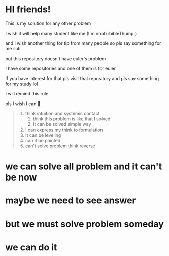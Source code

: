 # HI friends! 

This is my solution for any other problem

I wish it will help many student like me (I'm noob :bibleThump:)

and I wish another thing for tip from many people so pls say something for me :lul:

but this repository doesn't have euler's problem

I have some repositories and one of them is for euler

If you have interest for that pls visit that repository and pls say something for my study lol



I will remind this rule

pls I wish I can :pray:

> 1. think intuition and systemic contact
>    1.  think this problem is like that I solved
>    2.  It can be solved simple way
> 2. I can express my think to formulation
> 3. It can be leveling
> 4. can it be painted
> 5. can't solve problem think reverse

# we can solve all problem and it can't be now

# maybe we need to see answer

# but we must solve problem someday

# we can do it



